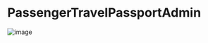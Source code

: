 # PassengerTravelPassportAdmin

![image](https://user-images.githubusercontent.com/46620870/227319305-b9164163-34e8-4ae1-bf2d-0c2f767955f4.png)
